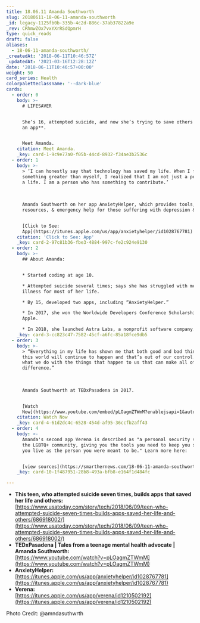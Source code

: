 ```yaml
---
title: 18.06.11 Amanda Southworth
slug: 20180611-18-06-11-amanda-southworth
_id: legacy-1125fb0b-335b-4c2d-886c-37ab37822a9e
_rev: CRhmwZOx7vxYXrRSdQpmrH
type: quick_reads
draft: false
aliases:
  - 18-06-11-amanda-southworth/
_createdAt: '2018-06-11T10:46:57Z'
_updatedAt: '2021-03-16T12:28:12Z'
date: '2018-06-11T10:46:57+00:00'
weight: 50
card_series: Health
colorpaletteclassname: '--dark-blue'
cards:
  - order: 0
    body: >-
      # LIFESAVER


      She’s 16, attempted suicide, and now she’s trying to save others – **with
      an app**.


      Meet Amanda.
    citation: Meet Amanda.
    _key: card-1-9c9e77a0-f05b-44cd-8932-f34ae3b2536c
  - order: 1
    body: >-
      > ‘I can honestly say that technology has saved my life. When I found
      something greater than myself, I realized that I am not just a person with
      a life. I am a person who has something to contribute.’  
        
        
        
      Amanda Southworth on her app AnxietyHelper, which provides tools,
      resources, & emergency help for those suffering with depression & anxiety.


      [Click to See:
      App](https://itunes.apple.com/us/app/anxietyhelper/id1028767781)
    citation: 'Click to See: App'
    _key: card-2-97c81b36-fbe3-4884-997c-fe2c924e9130
  - order: 2
    body: >-
      ## About Amanda:


      * Started coding at age 10.

      * Attempted suicide several times; says she has struggled with mental
      illness for most of her life.

      * By 15, developed two apps, including “AnxietyHelper.”

      * In 2017, she won the Worldwide Developers Conference Scholarship from
      Apple.

      * In 2018, she launched Astra Labs, a nonprofit software company.
    _key: card-3-cc823c47-7582-45cf-a6fc-85a18fce9db5
  - order: 3
    body: >-
      > “Everything in my life has shown me that both good and bad things in
      this world will continue to happen and that’s out of our control. But it’s
      what we do with the things that happen to us that can make all of the
      difference.”  
        
        
        
      Amanda Southworth at TEDxPasadena in 2017.


      [Watch
      Now](https://www.youtube.com/embed/pLOagmZTWmM?enablejsapi=1&autoplay=1&rel=0)
    citation: Watch Now
    _key: card-4-61d2dc4c-6528-454d-af95-36ccfb2aff43
  - order: 4
    body: >-
      Amanda's second app Verena is described as "a personal security system for
      the LGBTQ+ community, giving you the tools you need to keep you safe while
      you live as the person you were meant to be." Learn more here:


      [view sources](https://smarthernews.com/18-06-11-amanda-southworth/)
    _key: card-10-1f487951-28b8-493a-bfb8-e164f1d484fc

---
```

* **This teen, who attempted suicide seven times, builds apps that saved her life and others:**  
[https://www.usatoday.com/story/tech/2018/06/09/teen-who-attempted-suicide-seven-times-builds-apps-saved-her-life-and-others/686918002/](https://www.usatoday.com/story/tech/2018/06/09/teen-who-attempted-suicide-seven-times-builds-apps-saved-her-life-and-others/686918002/)
* **TEDxPasadena | Tales from a teenage mental health advocate | Amanda Southworth:**  
[https://www.youtube.com/watch?v=pLOagmZTWmM](https://www.youtube.com/watch?v=pLOagmZTWmM)
* **AnxietyHelper:**  
[https://itunes.apple.com/us/app/anxietyhelper/id1028767781](https://itunes.apple.com/us/app/anxietyhelper/id1028767781)
* **Verena:**  
[https://itunes.apple.com/us/app/verena/id1210502192](https://itunes.apple.com/us/app/verena/id1210502192)

Photo Credit: @amndasuthwrth